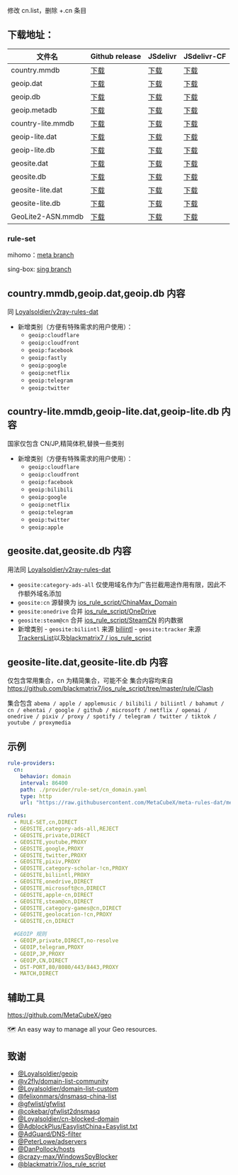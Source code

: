 修改 cn.list，删除 +.cn 条目
## **下载地址**：

| 文件名              | Github release                                                                                                            | JSdelivr                                                                                                                           | JSdelivr-CF                                                                                                                              |
|---------------------|---------------------------------------------------------------------------------------------------------------------------|------------------------------------------------------------------------------------------------------------------------------------|------------------------------------------------------------------------------------------------------------------------------------------|
| country.mmdb        | [下载](https://github.com/MetaCubeX/meta-rules-dat/releases/download/latest/country.mmdb)                                 | [下载](https://cdn.jsdelivr.net/gh/MetaCubeX/meta-rules-dat@release/country.mmdb)                                                  | [下载](https://testingcf.jsdelivr.net/gh/MetaCubeX/meta-rules-dat@release/country.mmdb)                                                  |
| geoip.dat           | [下载](https://github.com/MetaCubeX/meta-rules-dat/releases/download/latest/geoip.dat)                                    | [下载](https://cdn.jsdelivr.net/gh/MetaCubeX/meta-rules-dat@release/geoip.dat)                                                       | [下载](https://testingcf.jsdelivr.net/gh/MetaCubeX/meta-rules-dat@release/geoip.dat)                                                       |
| geoip.db            | [下载](https://github.com/MetaCubeX/meta-rules-dat/releases/download/latest/geoip.db)                                     | [下载](https://cdn.jsdelivr.net/gh/MetaCubeX/meta-rules-dat@release/geoip.db)                                                        | [下载](https://testingcf.jsdelivr.net/gh/MetaCubeX/meta-rules-dat@release/geoip.db)                                                        |
| geoip.metadb        | [下载](https://github.com/MetaCubeX/meta-rules-dat/releases/download/latest/geoip.metadb)                                 | [下载](https://cdn.jsdelivr.net/gh/MetaCubeX/meta-rules-dat@release/geoip.metadb)                                                    | [下载](https://testingcf.jsdelivr.net/gh/MetaCubeX/meta-rules-dat@release/geoip.metadb)                                                    |
| country-lite.mmdb   | [下载](https://github.com/MetaCubeX/meta-rules-dat/releases/download/latest/country-lite.mmdb)                            | [下载](https://cdn.jsdelivr.net/gh/MetaCubeX/meta-rules-dat@release/country-lite.mmdb)                                               | [下载](https://testingcf.jsdelivr.net/gh/MetaCubeX/meta-rules-dat@release/country-lite.mmdb)                                               |
| geoip-lite.dat      | [下载](https://github.com/MetaCubeX/meta-rules-dat/releases/download/latest/geoip-lite.dat)                               | [下载](https://cdn.jsdelivr.net/gh/MetaCubeX/meta-rules-dat@release/geoip-lite.dat)                                                  | [下载](https://testingcf.jsdelivr.net/gh/MetaCubeX/meta-rules-dat@release/geoip-lite.dat)                                                  |
| geoip-lite.db       | [下载](https://github.com/MetaCubeX/meta-rules-dat/releases/download/latest/geoip-lite.db)                                | [下载](https://cdn.jsdelivr.net/gh/MetaCubeX/meta-rules-dat@release/geoip-lite.db)                                                   | [下载](https://testingcf.jsdelivr.net/gh/MetaCubeX/meta-rules-dat@release/geoip-lite.db)                                                   |
| geosite.dat         | [下载](https://github.com/MetaCubeX/meta-rules-dat/releases/download/latest/geosite.dat)                                  | [下载](https://cdn.jsdelivr.net/gh/MetaCubeX/meta-rules-dat@release/geosite.dat)                                                     | [下载](https://testingcf.jsdelivr.net/gh/MetaCubeX/meta-rules-dat@release/geosite.dat)                                                     |
| geosite.db          | [下载](https://github.com/MetaCubeX/meta-rules-dat/releases/download/latest/geosite.db)                                   | [下载](https://cdn.jsdelivr.net/gh/MetaCubeX/meta-rules-dat@release/geosite.db)                                                      | [下载](https://testingcf.jsdelivr.net/gh/MetaCubeX/meta-rules-dat@release/geosite.db)                                                      |
| geosite-lite.dat    | [下载](https://github.com/MetaCubeX/meta-rules-dat/releases/download/latest/geosite-lite.dat)                             | [下载](https://cdn.jsdelivr.net/gh/MetaCubeX/meta-rules-dat@release/geosite-lite.dat)                                                 | [下载](https://testingcf.jsdelivr.net/gh/MetaCubeX/meta-rules-dat@release/geosite-lite.dat)                                                 |
| geosite-lite.db     | [下载](https://github.com/MetaCubeX/meta-rules-dat/releases/download/latest/geosite-lite.db)                              | [下载](https://cdn.jsdelivr.net/gh/MetaCubeX/meta-rules-dat@release/geosite-lite.db)                                                 | [下载](https://testingcf.jsdelivr.net/gh/MetaCubeX/meta-rules-dat@release/geosite-lite.db)                                                 |
| GeoLite2-ASN.mmdb   | [下载](https://github.com/MetaCubeX/meta-rules-dat/releases/download/latest/GeoLite2-ASN.mmdb)                              | [下载](https://cdn.jsdelivr.net/gh/MetaCubeX/meta-rules-dat@release/GeoLite2-ASN.mmdb)                                                 | [下载](https://testingcf.jsdelivr.net/gh/MetaCubeX/meta-rules-dat@release/GeoLite2-ASN.mmdb)                                                 |

### **rule-set**

mihomo：[meta branch](https://github.com/MetaCubeX/meta-rules-dat/tree/meta)

sing-box: [sing branch](https://github.com/MetaCubeX/meta-rules-dat/tree/sing)

## **country.mmdb,geoip.dat,geoip.db 内容**

同 [Loyalsoldier/v2ray-rules-dat](https://github.com/Loyalsoldier/v2ray-rules-dat)

- 新增类别（方便有特殊需求的用户使用）：
  - `geoip:cloudflare`
  - `geoip:cloudfront`
  - `geoip:facebook`
  - `geoip:fastly`
  - `geoip:google`
  - `geoip:netflix`
  - `geoip:telegram`
  - `geoip:twitter`

## **country-lite.mmdb,geoip-lite.dat,geoip-lite.db 内容**

国家仅包含 CN/JP,精简体积,替换一些类别

- 新增类别（方便有特殊需求的用户使用）：
  - `geoip:cloudflare`
  - `geoip:cloudfront`
  - `geoip:facebook`
  - `geoip:bilibili`
  - `geoip:google`
  - `geoip:netflix`
  - `geoip:telegram`
  - `geoip:twitter`
  - `geoip:apple`

## **geosite.dat,geosite.db 内容**

用法同 [Loyalsoldier/v2ray-rules-dat](https://github.com/Loyalsoldier/v2ray-rules-dat)

- `geosite:category-ads-all` 仅使用域名作为广告拦截用途作用有限，因此不作额外域名添加
- `geosite:cn` 源替换为 [ios_rule_script/ChinaMax_Domain](https://github.com/blackmatrix7/ios_rule_script/tree/master/rule/Clash/ChinaMax)
- `geosite:onedrive` 合并 [ios_rule_script/OneDrive](https://github.com/blackmatrix7/ios_rule_script/tree/master/rule/Clash/OneDrive)
- `geosite:steam@cn` 合并 [ios_rule_script/SteamCN](https://github.com/blackmatrix7/ios_rule_script/tree/master/rule/Clash/SteamCN) 的内数据
- 新增类别 - `geosite:biliintl` 来源 [biliintl](https://raw.githubusercontent.com/xishang0128/rules/main/biliintl.list) - `geosite:tracker` 来源 [TrackersList](https://trackerslist.com/#/zh)以及[blackmatrix7
  /
  ios_rule_script](https://github.com/blackmatrix7/ios_rule_script/tree/master/rule/Clash/PrivateTracker)

## **geosite-lite.dat,geosite-lite.db 内容**

仅包含常用集合，cn 为精简集合，可能不全
集合内容均来自 https://github.com/blackmatrix7/ios_rule_script/tree/master/rule/Clash

集合包含 `abema / apple / applemusic / bilibili / biliintl / bahamut / cn / ehentai / google / github / microsoft / netflix / openai / onedrive / pixiv / proxy / spotify / telegram / twitter / tiktok / youtube / proxymedia`

## **示例**

```yaml
rule-providers:
  cn:
    behavior: domain
    interval: 86400
    path: ./provider/rule-set/cn_domain.yaml
    type: http
    url: "https://raw.githubusercontent.com/MetaCubeX/meta-rules-dat/meta/geo/geosite/cn.yaml"

rules:
  - RULE-SET,cn,DIRECT
  - GEOSITE,category-ads-all,REJECT
  - GEOSITE,private,DIRECT
  - GEOSITE,youtube,PROXY
  - GEOSITE,google,PROXY
  - GEOSITE,twitter,PROXY
  - GEOSITE,pixiv,PROXY
  - GEOSITE,category-scholar-!cn,PROXY
  - GEOSITE,biliintl,PROXY
  - GEOSITE,onedrive,DIRECT
  - GEOSITE,microsoft@cn,DIRECT
  - GEOSITE,apple-cn,DIRECT
  - GEOSITE,steam@cn,DIRECT
  - GEOSITE,category-games@cn,DIRECT
  - GEOSITE,geolocation-!cn,PROXY
  - GEOSITE,cn,DIRECT

  #GEOIP 规则
  - GEOIP,private,DIRECT,no-resolve
  - GEOIP,telegram,PROXY
  - GEOIP,JP,PROXY
  - GEOIP,CN,DIRECT
  - DST-PORT,80/8080/443/8443,PROXY
  - MATCH,DIRECT
```

## 辅助工具

https://github.com/MetaCubeX/geo

🗺 An easy way to manage all your Geo resources.

## 致谢

- [@Loyalsoldier/geoip](https://github.com/Loyalsoldier/geoip)
- [@v2fly/domain-list-community](https://github.com/v2fly/domain-list-community)
- [@Loyalsoldier/domain-list-custom](https://github.com/Loyalsoldier/domain-list-custom)
- [@felixonmars/dnsmasq-china-list](https://github.com/felixonmars/dnsmasq-china-list)
- [@gfwlist/gfwlist](https://github.com/gfwlist/gfwlist)
- [@cokebar/gfwlist2dnsmasq](https://github.com/cokebar/gfwlist2dnsmasq)
- [@Loyalsoldier/cn-blocked-domain](https://github.com/Loyalsoldier/cn-blocked-domain)
- [@AdblockPlus/EasylistChina+Easylist.txt](https://easylist-downloads.adblockplus.org/easylistchina+easylist.txt)
- [@AdGuard/DNS-filter](https://kb.adguard.com/en/general/adguard-ad-filters#dns-filter)
- [@PeterLowe/adservers](https://pgl.yoyo.org/adservers)
- [@DanPollock/hosts](https://someonewhocares.org/hosts)
- [@crazy-max/WindowsSpyBlocker](https://github.com/crazy-max/WindowsSpyBlocker)
- [@blackmatrix7/ios_rule_script](https://github.com/blackmatrix7/ios_rule_script)
